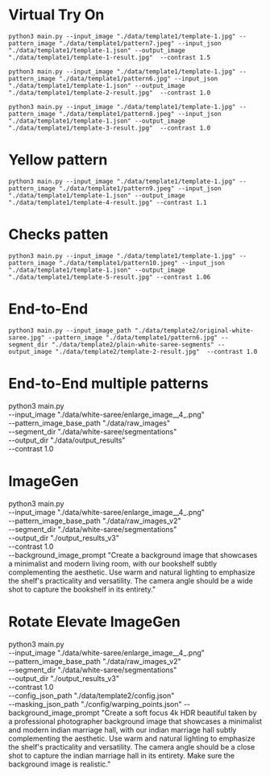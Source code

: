 # Virtual Try On

```
python3 main.py --input_image "./data/template1/template-1.jpg" --pattern_image "./data/template1/pattern7.jpeg" --input_json "./data/template1/template-1.json" --output_image "./data/template1/template-1-result.jpg"  --contrast 1.5
```


```
python3 main.py --input_image "./data/template1/template-1.jpg" --pattern_image "./data/template1/pattern6.jpg" --input_json "./data/template1/template-1.json" --output_image "./data/template1/template-2-result.jpg"  --contrast 1.0
```


```
python3 main.py --input_image "./data/template1/template-1.jpg" --pattern_image "./data/template1/pattern8.jpeg" --input_json "./data/template1/template-1.json" --output_image "./data/template1/template-3-result.jpg"  --contrast 1.0
```
# Yellow pattern
```
python3 main.py --input_image "./data/template1/template-1.jpg" --pattern_image "./data/template1/pattern9.jpeg" --input_json "./data/template1/template-1.json" --output_image "./data/template1/template-4-result.jpg" --contrast 1.1
```

# Checks patten
```
python3 main.py --input_image "./data/template1/template-1.jpg" --pattern_image "./data/template1/pattern10.jpeg" --input_json "./data/template1/template-1.json" --output_image "./data/template1/template-5-result.jpg" --contrast 1.06
```

# End-to-End
```shell
python3 main.py --input_image_path "./data/template2/original-white-saree.jpg" --pattern_image "./data/template1/pattern6.jpg" --segment_dir "./data/template2/plain-white-saree-segments" --output_image "./data/template2/template-2-result.jpg"  --contrast 1.0
```

# End-to-End multiple patterns
python3 main.py \
--input_image "./data/white-saree/enlarge_image__4_.png" \
--pattern_image_base_path "./data/raw_images" \
--segment_dir "./data/white-saree/segmentations" \
--output_dir "./data/output_results"  \
--contrast 1.0

# ImageGen
python3 main.py \
--input_image "./data/white-saree/enlarge_image__4_.png" \
--pattern_image_base_path "./data/raw_images_v2" \
--segment_dir "./data/white-saree/segmentations" \
--output_dir "./output_results_v3"  \
--contrast 1.0 \
--background_image_prompt "Create a background image that showcases a minimalist and modern living room, with our bookshelf subtly complementing the aesthetic. Use warm and natural lighting to emphasize the shelf's practicality and versatility. The camera angle should be a wide shot to capture the bookshelf in its entirety."

# Rotate Elevate ImageGen
python3 main.py \
--input_image "./data/white-saree/enlarge_image__4_.png" \
--pattern_image_base_path "./data/raw_images_v2" \
--segment_dir "./data/white-saree/segmentations" \
--output_dir "./output_results_v3"  \
--contrast 1.0 \
--config_json_path "./data/template2/config.json" \
--masking_json_path "./config/warping_points.json"
--background_image_prompt "Create a soft focus 4k HDR beautiful taken by a
professional photographer background image that showcases a minimalist and modern indian marriage hall, with our indian marriage hall subtly complementing the aesthetic. Use warm and natural lighting to emphasize the shelf's practicality and versatility. The camera angle should be a close shot to capture the indian marriage hall in its entirety. Make sure the background image is realistic."
